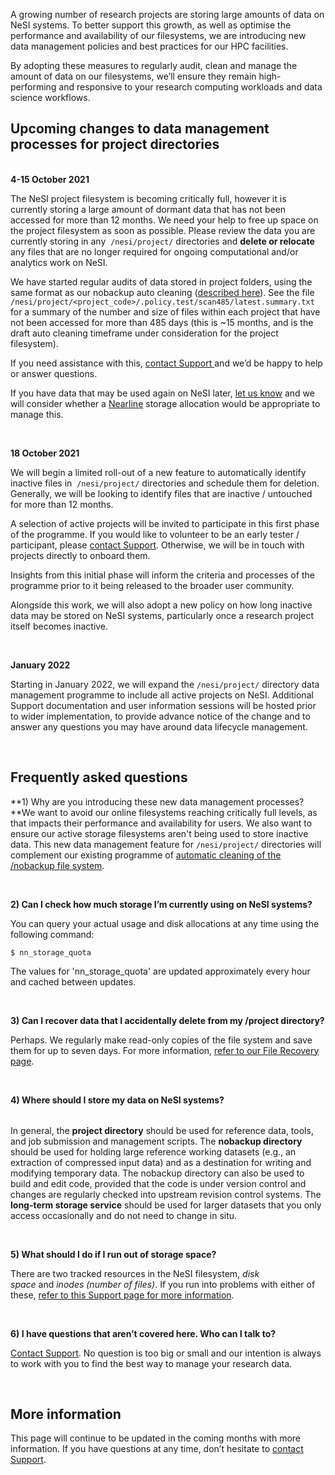 A growing number of research projects are storing large amounts of data
on NeSI systems. To better support this growth, as well as optimise the
performance and availability of our filesystems, we are introducing new
data management policies and best practices for our HPC facilities.

By adopting these measures to regularly audit, clean and manage the
amount of data on our filesystems, we’ll ensure they remain
high-performing and responsive to your research computing workloads and
data science workflows.  
  

## Upcoming changes to data management processes for project directories

**<span class="underline"><span class="inline-highlight">  
4-15 October 2021</span></span>**

<span class="inline-highlight">The NeSI project filesystem is becoming
critically full, however it is currently storing a large amount of
dormant data that has not been accessed for more than 12 months. We need
your help to free up space on the project filesystem as soon as
possible. </span><span class="inline-highlight">Please review the data
you are currently storing in any  </span>`/nesi/project/`<span
class="inline-highlight"> directories and **delete or relocate** any
files that are no longer required for ongoing computational and/or
analytics work on NeSI.</span>

<span class="inline-highlight">We have started regular audits of data
stored in project folders, using the same format as our nobackup auto
cleaning ([described
here](https://support.nesi.org.nz/hc/en-gb/articles/360001162856)). See
the file
`/nesi/project/<project_code>/.policy.test/scan485/latest.summary.txt`
for a summary of the number and size of files within each project that
have not been accessed for more than 485 days (this is ~15 months, and
is the draft auto cleaning timeframe under consideration for the project
filesystem).</span>

<span class="inline-highlight">If you need assistance with this,
</span><a href="https://support.nesi.org.nz/hc/en-gb/requests/new" class="sc-cHGsZl lirsdj" title="https://support.nesi.org.nz/hc/en-gb/requests/new"><span class="inline-highlight">contact Support </span></a><span
class="inline-highlight">and we’d be happy to help or answer
questions.</span><span class="inline-highlight"></span>

If you have data that may be used again on NeSI later,
<a href="https://support.nesi.org.nz/hc/en-gb/requests/new" class="sc-cHGsZl lirsdj" title="https://support.nesi.org.nz/hc/en-gb/requests/new">let us know</a>
and we will consider whether a
<a href="https://support.nesi.org.nz/hc/en-gb/articles/360001169956-Long-Term-Storage-Service" class="sc-cHGsZl lirsdj" title="https://support.nesi.org.nz/hc/en-gb/articles/360001169956-Long-Term-Storage-Service">Nearline</a>
storage allocation would be appropriate to manage this.

 

**<span class="wysiwyg-underline">18 October 2021</span>**

We will begin a limited roll-out of a new feature to automatically
identify inactive files in  `/nesi/project/` directories and schedule
them for deletion. Generally, we will be looking to identify files that
are inactive / untouched for more than 12 months. 

A selection of active projects will be invited to participate in this
first phase of the programme. If you would like to volunteer to be an
early tester / participant, please <span class="inline-highlight">
</span><a href="https://support.nesi.org.nz/hc/en-gb/requests/new" class="sc-cHGsZl lirsdj" title="https://support.nesi.org.nz/hc/en-gb/requests/new"><span class="inline-highlight">contact Support</span></a>.
Otherwise, we will be in touch with projects directly to onboard them.

Insights from this initial phase will inform the criteria and processes
of the programme prior to it being released to the broader user
community.

<span class="inline-highlight">Alongside this work, we will also adopt a
new policy on how long inactive data may be stored on NeSI systems,
particularly once a research project itself becomes inactive.</span>

 

**<span class="underline"><span class="inline-highlight">January
2022</span></span>**

Starting in January 2022, we will expand the<span
class="inline-highlight"> </span>`/nesi/project/`<span
class="inline-highlight"> directory </span> data management programme to
include all active projects on NeSI. Additional Support documentation
and user information sessions will be hosted prior to wider
implementation, to provide advance notice of the change and to answer
any questions you may have around data lifecycle management. 

 

## Frequently asked questions

**1) Why are you introducing these new data management processes?  
**We want to avoid our online filesystems reaching critically full
levels, as that impacts their performance and availability for users. We
also want to ensure our active storage filesystems aren't being used to
store inactive data. This new data management feature
for `/nesi/project/` directories will complement our existing programme
of
<a href="https://support.nesi.org.nz/hc/en-gb/articles/360001162856" class="sc-cHGsZl lirsdj" title="https://support.nesi.org.nz/hc/en-gb/articles/360001162856">automatic cleaning of the /nobackup file system</a>.

 

**2) Can I check how much storage I’m currently using on NeSI systems?**

You can query your actual usage and disk allocations at any time using
the following command: 

`$ nn_storage_quota`

The values for 'nn\_storage\_quota' are updated approximately every hour
and cached between updates.

 

**3) Can I recover data that I accidentally delete from my /project
directory?**

Perhaps. We regularly make read-only copies of the file system and save
them for up to seven days. For more information,
<a href="https://support.nesi.org.nz/hc/en-gb/articles/360000207315-File-Recovery" class="sc-cHGsZl lirsdj" title="https://support.nesi.org.nz/hc/en-gb/articles/360000207315-File-Recovery">refer to our File Recovery page</a>.

 

**4) Where should I store my data on NeSI systems?**

<table>
<tbody>
<tr class="odd">
</tr>
<tr class="even">
</tr>
<tr class="odd">
</tr>
<tr class="even">
</tr>
</tbody>
</table>

In general, the **project directory** should be used for reference data,
tools, and job submission and management scripts. The **nobackup
directory** should be used for holding large reference working datasets
(e.g., an extraction of compressed input data) and as a destination for
writing and modifying temporary data. The nobackup directory can also be
used to build and edit code, provided that the code is under version
control and changes are regularly checked into upstream revision control
systems. The **long-term storage service** should be used for larger
datasets that you only access occasionally and do not need to change in
situ. 

 

**5) What should I do if I run out of storage space?**

There are two tracked resources in the NeSI filesystem, *disk
space* and *inodes (number of files)*. If you run into problems with
either of these,
<a href="https://support.nesi.org.nz/hc/en-gb/articles/360001125996-I-ve-run-out-of-storage-space" class="sc-cHGsZl lirsdj" title="https://support.nesi.org.nz/hc/en-gb/articles/360001125996-I-ve-run-out-of-storage-space">refer to this Support page for more information</a>.

 

**6) I have questions that aren’t covered here. Who can I talk to?**

<a href="https://support.nesi.org.nz/hc/en-gb/requests/new" class="sc-cHGsZl lirsdj" title="https://support.nesi.org.nz/hc/en-gb/requests/new">Contact Support</a>.
No question is too big or small and our intention is always to work with
you to find the best way to manage your research data.

 

## More information

This page will continue to be updated in the coming months with more
information. If you have questions at any time, don’t hesitate to
<a href="https://support.nesi.org.nz/hc/en-gb/requests/new" class="sc-cHGsZl lirsdj" title="https://support.nesi.org.nz/hc/en-gb/requests/new">contact Support</a>.
